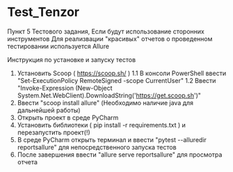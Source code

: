# Test_Tenzor
Пункт 5 Тестового задания, Если будут использование сторонних инструментов
Для реализвации "красивых" отчетов о проведенном тестировании используется Allure

Инструкция по установке и запуску тестов

1. Установить Scoop ( https://scoop.sh/ ) 
1.1 В консоли PowerShell ввести "Set-ExecutionPolicy RemoteSigned -scope CurrentUser"
1.2 Ввести "Invoke-Expression (New-Object System.Net.WebClient).DownloadString('https://get.scoop.sh')"
2. Ввести "scoop install allure" (Необходимо наличие java для дальнейшей работы)
3. Открыть проект в среде PyCharm
4. Установить библиотеки ( pip install -r requirements.txt ) и перезапустить проект(!)
5. В среде PyCharm открыть терминал и ввести "pytest --alluredir reportsallure" для непосредственного запуска тестов
6. После завершения ввести "allure serve reportsallure" для просмотра отчета 
